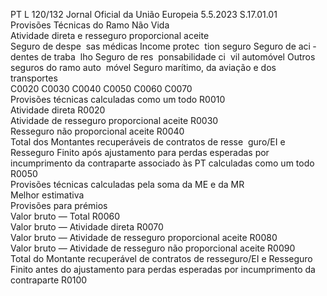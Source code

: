 PT  L 120/132 Jornal Oficial da União Europeia 5.5.2023
 S.17.01.01  
Provisões Técnicas do Ramo Não Vida  
Atividade direta e resseguro proporcional aceite  
Seguro de despe ­
sas médicas  Income protec ­
tion seguro  Seguro de aci ­
dentes de traba ­
lho  Seguro de res ­
ponsabilidade ci ­
vil automóvel  Outros seguros 
do ramo auto ­
móvel  Seguro marítimo, 
da aviação e dos 
transportes  
C0020  C0030  C0040  C0050  C0060  C0070  
Provisões técnicas calculadas como um todo  R0010  
Atividade direta  R0020  
Atividade de resseguro proporcional aceite  R0030  
Resseguro não proporcional aceite  R0040  
Total dos Montantes recuperáveis de contratos de resse ­
guro/EI e Resseguro Finito após ajustamento para perdas 
esperadas por incumprimento da contraparte associado às 
PT calculadas como um todo  R0050  
Provisões técnicas calculadas pela soma da ME e da MR  
Melhor estimativa  
Provisões para prémios  
Valor bruto — Total  R0060  
Valor bruto — Atividade direta  R0070  
Valor bruto — Atividade de resseguro proporcional aceite  R0080  
Valor bruto — Atividade de resseguro não proporcional 
aceite  R0090  
Total do Montante recuperável de contratos de resseguro/EI e 
Resseguro Finito antes do ajustamento para perdas esperadas 
por incumprimento da contraparte  R0100